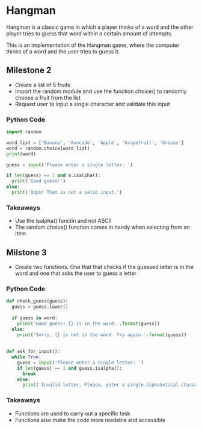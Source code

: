 # Hangman
Hangman is a classic game in which a player thinks of a word and the other player tries to guess that word within a certain amount of attempts.

This is an implementation of the Hangman game, where the computer thinks of a word and the user tries to guess it. 

## Milestone 2
- Create a list of 5 fruits
- Import the random module and use the function choice() to randomly choose a fruit from the list
- Request user to input a single character and validate this input

### Python Code
```python
import random

word_list = ['Banana', 'Avocado', 'Apple', 'Grapefruit', 'Grapes']
word = random.choice(word_list)
print(word)

guess = input('Please enter a single letter: ')

if len(guess) == 1 and a.isalpha():
  print('Good guess!')
else:
  print('Oops! That is not a valid input.')
```

### Takeaways
- Use the isalpha() functin and not ASCII
- The random.choice() function comes in handy when selecting from an item

## Milstone 3
- Create two functions. One that that checks if the guessed letter is in the word and one that asks the user to guess a letter

### Python Code
```python
def check_guess(guess):
  guess = guess.lower()
  
  if guess in word:
    print('Good guess! {} is in the word.'.format(guess))
  else:
    print('Sorry, {} is not in the word. Try again.'.format(guess))
    
    
def ask_for_input():
  while True:
    guess = input('Please enter a single letter: ')
    if len(guess) == 1 and guess.isalpha():
      break
    else:
      print('Invalid letter. Please, enter a single alphabetical character.')
```

### Takeaways
- Functions are used to carry out a specific task
- Functions also make the code more readable and accessible

